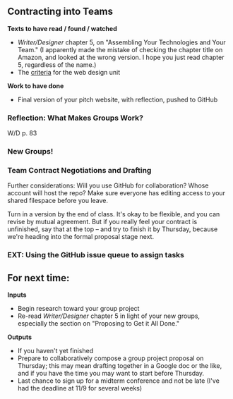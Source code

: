 ## Contracting into Teams

**Texts to have read / found / watched** 

* *Writer/Designer* chapter 5, on "Assembling Your Technologies and Your Team." (I apparently made the mistake of checking the chapter title on Amazon, and looked at the wrong version. I hope you just read chapter 5, regardless of the name.)
* The [criteria](http://bit.ly/cdm2017fall) for the web design unit

**Work to have done**

* Final version of your pitch website, with reflection, pushed to GitHub


<!--
[toc tag="h2" title="Plan for the Day"]
-->


### Reflection: What Makes Groups Work?
W/D p. 83


### New Groups!


### Team Contract Negotiations and Drafting


Further considerations: Will you use GitHub for collaboration? Whose account will host the repo? Make sure everyone has editing access to your shared filespace before you leave.

Turn in a version by the end of class. It's okay to be flexible, and you can revise by mutual agreement. But if you really feel your contract is unfinished, say that at the top – and try to finish it by Thursday, because we're heading into the formal proposal stage next.

### EXT: Using the GitHub issue queue to assign tasks



## For next time:

**Inputs**
* Begin research toward your group project
* Re-read *Writer/Designer* chapter 5 in light of your new groups, especially the section on "Proposing to Get it All Done."

**Outputs**
* If you haven't yet finished 
* Prepare to collaboratively compose a group project proposal on Thursday; this may mean drafting together in a Google doc or the like, and if you have the time you may want to start before Thursday.
* Last chance to sign up for a midterm conference and not be late (I've had the deadline at 11/9 for several weeks)
